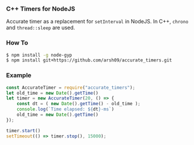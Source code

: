 ### C++ Timers for NodeJS 

Accurate timer as a replacement for `setInterval` in NodeJS. In C++, `chrono` and `thread::sleep` are used. 

### How To

```bash
$ npm install -g node-gyp
$ npm install git+https://github.com/arsh09/accurate_timers.git
```

### Example

```javascript
const AccurateTimer = require("accurate_timers");
let old_time = new Date().getTime()
let timer = new AccurateTimer(20, () => {
    const dt = ( new Date().getTime() - old_time );
    console.log(`Time elapsed: ${dt}-ms`)
    old_time = new Date().getTime()
});

timer.start()
setTimeout(() => timer.stop(), 15000); 
```
